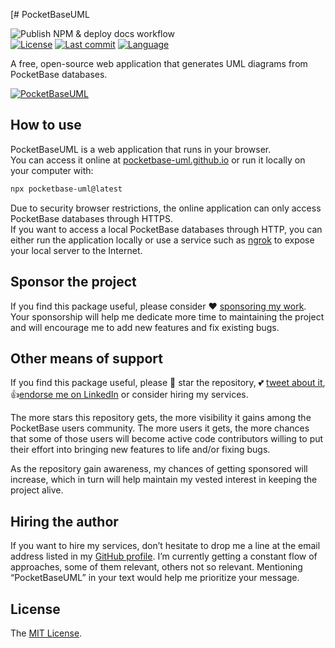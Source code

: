 [# PocketBaseUML

![Publish NPM & deploy docs workflow](https://github.com/pocketbase-uml/pocketbase-uml.github.io/actions/workflows/publish-and-deploy.yml/badge.svg)  
[![License][license-image]][license-url]
[![Last commit][last-commit-image]][repo-url]
[![Language][language-image]][repo-url]  

A free, open-source web application that generates UML diagrams from PocketBase databases.

[![PocketBaseUML](https://user-images.githubusercontent.com/581999/225126356-d074ceb2-5139-419b-b93d-c4a62e3e8585.png)](https://pocketbase-uml.github.io)

## How to use

PocketBaseUML is a web application that runs in your browser.  
You can access it online at [pocketbase-uml.github.io](https://pocketbase-uml.github.io) or run it locally on your computer with:

```sh
npx pocketbase-uml@latest
```

Due to security browser restrictions, the online application can only access PocketBase databases through HTTPS.  
If you want to access a local PocketBase databases through HTTP, you can either run the application locally or use a service such as [ngrok](https://ngrok.com) to expose your local server to the Internet.

## Sponsor the project

If you find this package useful, please consider ❤️ [sponsoring my work](https://github.com/sponsors/icflorescu). Your sponsorship will help me dedicate more time to maintaining the project and will encourage me to add new features and fix existing bugs.

## Other means of support

If you find this package useful, please 🙏 star the repository, 💕 [tweet about it](http://twitter.com/share?text=PocketBaseUML%3A%20a%20free%2C%20open-source%20UML%20diagram%20generator%20for%20PocketBase&url=https%3A%2F%2Fgithub.com%2Fpocketbase-uml%2Fpocketbase-uml.github.io&hashtags=pocketbase%2Cuml%2Cdiagramming&via=icflorescu), 👍[endorse me on LinkedIn](https://www.linkedin.com/in/icflorescu) or consider hiring my services.

The more stars this repository gets, the more visibility it gains among the PocketBase users community. The more
users it gets, the more chances that some of those users will become active code contributors willing to put
their effort into bringing new features to life and/or fixing bugs.

As the repository gain awareness, my chances of getting sponsored will increase,
which in turn will help maintain my vested interest in keeping the project alive.

## Hiring the author

If you want to hire my services, don’t hesitate to drop me a line at the email address listed in my [GitHub profile](https://github.com/icflorescu).
I’m currently getting a constant flow of approaches, some of them relevant, others not so relevant.
Mentioning “PocketBaseUML” in your text would help me prioritize your message.

## License

The [MIT License](https://github.com/pocketbase-uml/pocketbase-uml.github.io/blob/master/LICENSE).

[license-image]: http://img.shields.io/npm/l/pocketbase-uml.svg?style=flat-square
[last-commit-image]: https://img.shields.io/github/last-commit/pocketbase-uml/pocketbase-uml.github.io?style=flat-square
[language-image]: https://img.shields.io/github/languages/top/pocketbase-uml/pocketbase-uml.github.io?style=flat-square
[repo-url]: https://github.com/pocketbase-uml/pocketbase-uml.github.io
[license-url]: https://github.com/pocketbase-uml/pocketbase-uml.github.io/blob/master/LICENSE
